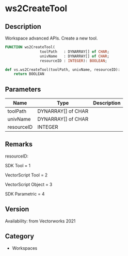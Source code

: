 # ws2CreateTool

## Description
Workspace advanced APIs. Create a new tool.

```pascal
FUNCTION ws2CreateTool(
				toolPath   : DYNARRAY[] of CHAR;
				univName   : DYNARRAY[] of CHAR;
				resourceID : INTEGER): BOOLEAN;
```

```python
def vs.ws2CreateTool(toolPath, univName, resourceID):
    return BOOLEAN
```

## Parameters
|Name|Type|Description|
|---|---|---|
|toolPath|DYNARRAY[] of CHAR|   |
|univName|DYNARRAY[] of CHAR|   |
|resourceID|INTEGER|   |

## Remarks
resourceID:

SDK Tool = 1

VectorScript Tool = 2

VectorScript Object = 3

SDK Parametric = 4

## Version
Availability: from Vectorworks 2021

## Category
* Workspaces

